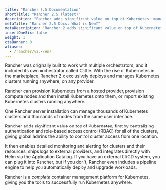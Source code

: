 ```yaml
---
title: "Rancher 2.5 Documentation"
shortTitle: "Rancher 2.5 (latest)"
description: "Rancher adds significant value on top of Kubernetes: managing hundreds of clusters from one interface, centralizing RBAC, enabling monitoring and alerting. Read more."
metaTitle: "Rancher 2.5 Docs: What is New?"
metaDescription: "Rancher 2 adds significant value on top of Kubernetes: managing hundreds of clusters from one interface, centralizing RBAC, enabling monitoring and alerting. Read more."
insertOneSix: false
weight: 1
ctaBanner: 0
aliases:
  - /rancher/v2.x/en/
---
```

Rancher was originally built to work with multiple orchestrators, and it included its own orchestrator called Cattle. With the rise of Kubernetes in the marketplace, Rancher 2.x exclusively deploys and manages Kubernetes clusters running anywhere, on any provider.

Rancher can provision Kubernetes from a hosted provider, provision compute nodes and then install Kubernetes onto them, or import existing Kubernetes clusters running anywhere.

One Rancher server installation can manage thousands of Kubernetes clusters and thousands of nodes from the same user interface.

Rancher adds significant value on top of Kubernetes, first by centralizing authentication and role-based access control (RBAC) for all of the clusters, giving global admins the ability to control cluster access from one location.

It then enables detailed monitoring and alerting for clusters and their resources, ships logs to external providers, and integrates directly with Helm via the Application Catalog. If you have an external CI/CD system, you can plug it into Rancher, but if you don't, Rancher even includes a pipeline engine to help you automatically deploy and upgrade workloads.

Rancher is a _complete_ container management platform for Kubernetes, giving you the tools to successfully run Kubernetes anywhere.